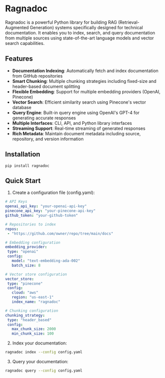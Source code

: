 # Ragnadoc

Ragnadoc is a powerful Python library for building RAG (Retrieval-Augmented Generation) systems specifically designed for technical documentation. It enables you to index, search, and query documentation from multiple sources using state-of-the-art language models and vector search capabilities.

## Features

- **Documentation Indexing**: Automatically fetch and index documentation from GitHub repositories
- **Smart Chunking**: Multiple chunking strategies including fixed-size and header-based document splitting
- **Flexible Embedding**: Support for multiple embedding providers (OpenAI, Pinecone)
- **Vector Search**: Efficient similarity search using Pinecone's vector database
- **Query Engine**: Built-in query engine using OpenAI's GPT-4 for generating accurate responses
- **Multiple Interfaces**: CLI, API, and Python library interfaces
- **Streaming Support**: Real-time streaming of generated responses
- **Rich Metadata**: Maintain document metadata including source, repository, and version information

## Installation

`pip install ragnadoc`

## Quick Start

1. Create a configuration file (config.yaml):

```yaml
# API Keys
openai_api_key: "your-openai-api-key"
pinecone_api_key: "your-pinecone-api-key"
github_token: "your-github-token"

# Repositories to index
repos:
 - "https://github.com/owner/repo/tree/main/docs"

# Embedding configuration
embedding_provider:
 type: "openai"
 config:
   model: "text-embedding-ada-002"
   batch_size: 8

# Vector store configuration
vector_store:
 type: "pinecone"
 config:
   cloud: "aws"
   region: "us-east-1"
   index_name: "ragnadoc"

# Chunking configuration
chunking_strategy:
 type: "header_based"
 config:
   max_chunk_size: 2000
   min_chunk_size: 100
```

2. Index your documentation:

```bash
ragnadoc index --config config.yaml
```

3. Query your documentation:

```bash
ragnadoc query --config config.yaml
```